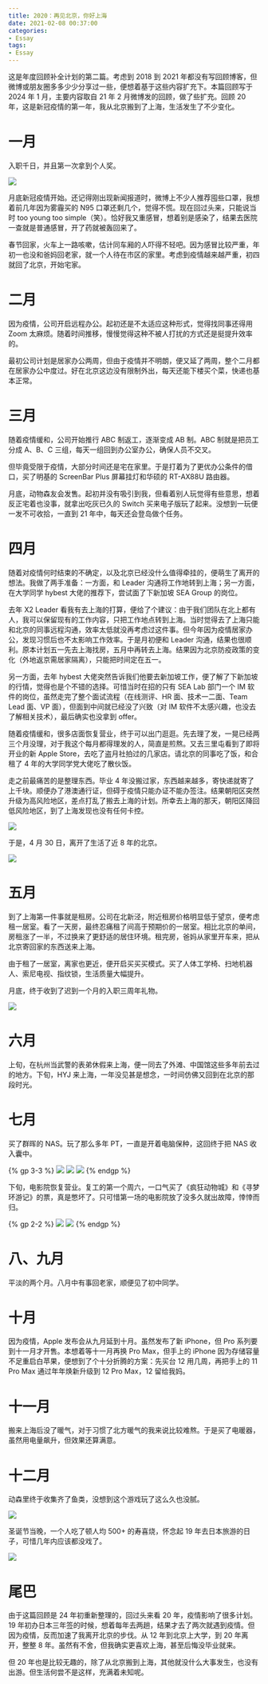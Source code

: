 ```yaml
---
title: 2020：再见北京，你好上海
date: 2021-02-08 00:37:00
categories:
- Essay
tags:
- Essay
---
```


这是年度回顾补全计划的第二篇。考虑到 2018 到 2021 年都没有写回顾博客，但微博或朋友圈多多少少分享过一些，便想着基于这些内容扩充下。本篇回顾写于 2024 年 1 月，主要内容取自 21 年 2 月微博发的回顾，做了些扩充。回顾 20 年，这是新冠疫情的第一年，我从北京搬到了上海，生活发生了不少变化。

<!-- more -->

# 一月

入职千日，并且第一次拿到个人奖。

![](/images/Overview-of-2020/1.jpg)

月底新冠疫情开始。还记得刚出现新闻报道时，微博上不少人推荐囤些口罩，我想着前几年因为雾霾买的 N95 口罩还剩几个，觉得不慌。现在回过头来，只能说当时 too young too simple（笑）。恰好我又重感冒，想着别是感染了，结果去医院一查就是普通感冒，开了药就被轰回来了。

春节回家，火车上一路咳嗽，估计同车厢的人吓得不轻吧。因为感冒比较严重，年初一也没和爸妈回老家，就一个人待在市区的家里。考虑到疫情越来越严重，初四就回了北京，开始宅家。

# 二月

因为疫情，公司开启远程办公。起初还是不太适应这种形式，觉得找同事还得用 Zoom 太麻烦。随着时间推移，慢慢觉得这种不被人打扰的方式还是挺提升效率的。

最初公司计划是居家办公两周，但由于疫情并不明朗，便又延了两周，整个二月都在居家办公中度过。好在北京这边没有限制外出，每天还能下楼买个菜，快递也基本正常。

# 三月

随着疫情缓和，公司开始推行 ABC 制返工，逐渐变成 AB 制。ABC 制就是把员工分成 A、B、C 三组，每天一组回到办公室办公，确保人员不交叉。

但毕竟受限于疫情，大部分时间还是宅在家里。于是打着为了更优办公条件的借口，买了明基的 ScreenBar Plus 屏幕挂灯和华硕的 RT-AX88U 路由器。

月底，动物森友会发售。起初并没有吸引到我，但看着别人玩觉得有些意思，想着反正宅着也没事，就拿出吃灰已久的 Switch 买来电子版玩了起来。没想到一玩便一发不可收拾，一直到 21 年中，每天还会登岛做个任务。

# 四月

随着对疫情何时结束的不确定，以及北京已经没什么值得牵挂的，便萌生了离开的想法。我做了两手准备：一方面，和 Leader 沟通将工作地转到上海；另一方面，在大学同学 hybest 大佬的推荐下，尝试面了下新加坡 SEA Group 的岗位。

去年 X2 Leader 看我有去上海的打算，便给了个建议：由于我们团队在北上都有人，我可以保留现有的工作内容，只把工作地点转到上海。当时觉得去了上海只能和北京的同事远程沟通，效率太低就没再考虑过这件事。但今年因为疫情居家办公，发现习惯后也不太影响工作效率。于是月初便和 Leader 沟通，结果也很顺利。原本计划五一先去上海找房，五月中再转去上海。结果因为北京防疫政策的变化（外地返京需居家隔离），只能把时间定在五一。

另一方面，去年 hybest 大佬突然告诉我们他要去新加坡工作，便了解了下新加坡的行情，觉得也是个不错的选择。可惜当时在招的只有 SEA Lab 部门一个 IM 软件的岗位，虽然走完了整个面试流程（在线测评、HR 面、技术一二面、Team Lead 面、VP 面），但面到中间就已经没了兴致（对 IM 软件不太感兴趣，也没去了解相关技术），最后确实也没拿到 offer。

随着疫情缓和，很多店面恢复营业，终于可以出门逛逛。先去理了发，一晃已经两三个月没理，对于我这个每月都得理发的人，简直是煎熬。又去三里屯看到了即将开业的新 Apple Store，去吃了盗月社拍过的几家店。请北京的同事吃了饭，和合租了 4 年的大学同学党大佬吃了散伙饭。

走之前最痛苦的是整理东西。毕业 4 年没搬过家，东西越来越多，寄快递就寄了上千块。顺便办了港澳通行证，但碍于疫情只能办证不能办签注。结果朝阳区突然升级为高风险地区，差点打乱了搬去上海的计划。所幸去上海的那天，朝阳区降回低风险地区，到了上海发现也没有任何卡控。

![](/images/Overview-of-2020/2.jpg)

于是，4 月 30 日，离开了生活了近 8 年的北京。

![](/images/Overview-of-2020/3.jpg)

# 五月

到了上海第一件事就是租房。公司在北新泾，附近租房价格明显低于望京，便考虑租一居室。看了一天房，最终忍痛租了间高于预期价的一居室。相比北京的单间，房租涨了一半，不过换来了更舒适的居住环境。租完房，爸妈从家里开车来，把从北京寄回家的东西送来上海。

由于租了一居室，离家也更近，便开启买买买模式。买了人体工学椅、扫地机器人、索尼电视、指纹锁，生活质量大幅提升。

月底，终于收到了迟到一个月的入职三周年礼物。

![](/images/Overview-of-2020/4.jpg)

# 六月

上旬，在杭州当武警的表弟休假来上海，便一同去了外滩、中国馆这些多年前去过的地方。下旬，HYJ 来上海，一年没见甚是想念，一时间仿佛又回到在北京的那段时光。

# 七月

买了群晖的 NAS。玩了那么多年 PT，一直是开着电脑保种，这回终于把 NAS 收入囊中。

{% gp 3-3 %}
![](/images/Overview-of-2020/5.jpg)
![](/images/Overview-of-2020/6.jpg)
![](/images/Overview-of-2020/7.jpg)
{% endgp %}

下旬，电影院恢复营业。复工的第一个周六，一口气买了《疯狂动物城》和《寻梦环游记》的票，真是憋坏了。只可惜第一场的电影院放了没多久就出故障，悻悻而归。

{% gp 2-2 %}
![](/images/Overview-of-2020/8.jpg)
![](/images/Overview-of-2020/9.jpg)
{% endgp %}

# 八、九月

平淡的两个月。八月中有事回老家，顺便见了初中同学。

# 十月

因为疫情，Apple 发布会从九月延到十月。虽然发布了新 iPhone，但 Pro 系列要到十一月才开售。本想着等十一月再换 Pro Max，但手上的 iPhone 因为存储容量不足重启白苹果，便想到了个十分折腾的方案：先买台 12 用几周，再把手上的 11 Pro Max 通过年年焕新升级到 12 Pro Max，12 留给我妈。

# 十一月

搬来上海后没了暖气，对于习惯了北方暖气的我来说比较难熬。于是买了电暖器，虽然用电量飙升，但效果还算满意。

# 十二月

动森里终于收集齐了鱼类，没想到这个游戏玩了这么久也没腻。

![](/images/Overview-of-2020/10.jpg)

圣诞节当晚，一个人吃了顿人均 500+ 的寿喜烧，怀念起 19 年去日本旅游的日子，可惜几年内应该都没戏了。

![](/images/Overview-of-2020/11.jpg)

# 尾巴

由于这篇回顾是 24 年初重新整理的，回过头来看 20 年，疫情影响了很多计划。19 年初办日本三年签的时候，想着每年去两趟，结果才去了两次就遇到疫情。但因为疫情，反而加速了我离开北京的步伐。从 12 年到北京上大学，到 20 年离开，整整 8 年。虽然有不舍，但我确实更喜欢上海，甚至后悔没毕业就来。

但 20 年也是比较无趣的，除了从北京搬到上海，其他就没什么大事发生，也没有出游。但生活何尝不是这样，充满着未知呢。
